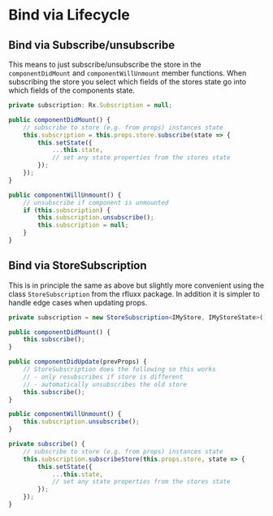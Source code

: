 # Bind via Lifecycle

## Bind via Subscribe/unsubscribe

This means to just subscribe/unsubscribe the store in the `componentDidMount` and `componentWillUnmount` member functions. When subscribing the store you select which fields of the stores state go into which fields of the components state.

```typescript
private subscription: Rx.Subscription = null;

public componentDidMount() {
    // subscribe to store (e.g. from props) instances state 
    this.subscription = this.props.store.subscribe(state => {
        this.setState({
            ...this.state,
            // set any state properties from the stores state
        });
    });
}

public componentWillUnmount() {
    // unsubscribe if component is unmounted
    if (this.subscription) {
        this.subscription.unsubscribe();
        this.subscription = null;
    }
}
```

## Bind via StoreSubscription

This is in principle the same as above but slightly more convenient using the class `StoreSubscription` from the rfluxx package. In addition it is simpler to handle edge cases when updating props.

```typescript
private subscription = new StoreSubscription<IMyStore, IMyStoreState>();

public componentDidMount() {
    this.subscribe();
}

public componentDidUpdate(prevProps) {
    // StoreSubscription does the following so this works
    // - only resubscribes if store is different
    // - automatically unsubscribes the old store
    this.subscribe();
}

public componentWillUnmount() {
    this.subscription.unsubscribe();
}

private subscribe() {
    // subscribe to store (e.g. from props) instances state 
    this.subscription.subscribeStore(this.props.store, state => {
        this.setState({
            ...this.state,
            // set any state properties from the stores state
        });
    });
}
```


